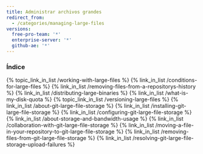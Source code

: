 ```yaml
---
title: Administrar archivos grandes
redirect_from:
  - /categories/managing-large-files
versions:
  free-pro-team: '*'
  enterprise-server: '*'
  github-ae: '*'
---
```



### Índice

{% topic_link_in_list /working-with-large-files %}
    {% link_in_list /conditions-for-large-files %}
    {% link_in_list /removing-files-from-a-repositorys-history %}
    {% link_in_list /distributing-large-binaries %}
    {% link_in_list /what-is-my-disk-quota %}
{% topic_link_in_list /versioning-large-files %}
    {% link_in_list /about-git-large-file-storage %}
    {% link_in_list /installing-git-large-file-storage %}
    {% link_in_list /configuring-git-large-file-storage %}
    {% link_in_list /about-storage-and-bandwidth-usage %}
    {% link_in_list /collaboration-with-git-large-file-storage %}
    {% link_in_list /moving-a-file-in-your-repository-to-git-large-file-storage %}
    {% link_in_list /removing-files-from-git-large-file-storage %}
    {% link_in_list /resolving-git-large-file-storage-upload-failures %}
